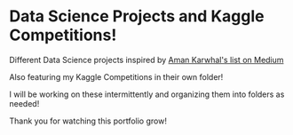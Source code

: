 # Data Science Projects and Kaggle Competitions!

Different Data Science projects inspired by [Aman Karwhal's list on Medium](https://medium.com/coders-camp/180-data-science-and-machine-learning-projects-with-python-6191bc7b9db9)

Also featuring my Kaggle Competitions in their own folder!

I will be working on these intermittently and organizing them into folders as needed! 

Thank you for watching this portfolio grow!
